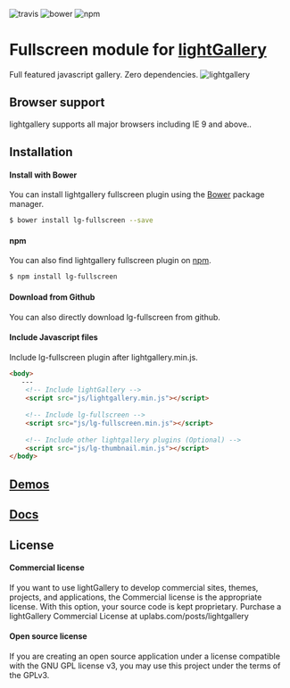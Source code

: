 ![travis](https://travis-ci.org/sachinchoolur/lg-fullscreen.svg?branch=master)
![bower](https://img.shields.io/bower/v/lg-fullscreen.svg)
![npm](https://img.shields.io/npm/v/lg-fullscreen.svg)

# Fullscreen module for [lightGallery](http://sachinchoolur.github.io/lightGallery/)
Full featured javascript gallery. Zero dependencies.
![lightgallery](https://raw.githubusercontent.com/sachinchoolur/lightGallery/master/lib/lg.png)

 
Browser support
---
lightgallery supports all major browsers including IE 9 and above..


Installation
---
#### Install with Bower

You can install lightgallery fullscreen plugin using the [Bower](http://bower.io) package manager.

```sh
$ bower install lg-fullscreen --save
```

#### npm

You can also find lightgallery fullscreen plugin on [npm](http://npmjs.org).

```sh
$ npm install lg-fullscreen
```
#### Download from Github

You can also directly download lg-fullscreen from github.

#### Include Javascript files
Include lg-fullscreen plugin after lightgallery.min.js.
``` html
<body>
   ---
    <!-- Include lightGallery -->
    <script src="js/lightgallery.min.js"></script>
    
    <!-- Include lg-fullscreen -->
    <script src="js/lg-fullscreen.min.js"></script>
    
    <!-- Include other lightgallery plugins (Optional) -->
    <script src="js/lg-thumbnail.min.js"></script>
</body>  
```

[Demos](http://sachinchoolur.github.io/lightGallery/demos/videos.html)
----
  
[Docs](http://sachinchoolur.github.io/lightGallery/docs/api.html#lg-fullscreen)
-----

License
---

#### Commercial license
If you want to use lightGallery to develop commercial sites, themes, projects, and applications, the Commercial license is the appropriate license. With this option, your source code is kept proprietary. Purchase a lightGallery Commercial License at uplabs.com/posts/lightgallery

#### Open source license

If you are creating an open source application under a license compatible with the GNU GPL license v3, you may use this project under the terms of the GPLv3.

